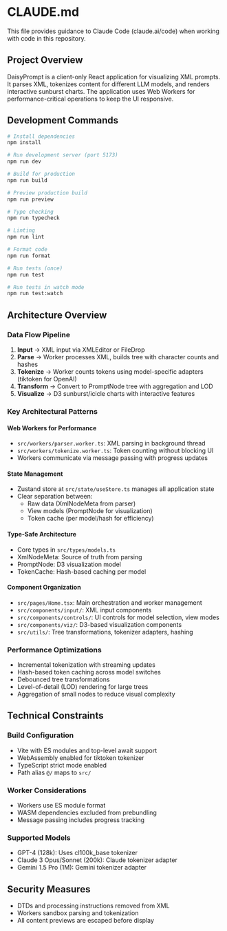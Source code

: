 # CLAUDE.md

This file provides guidance to Claude Code (claude.ai/code) when working with code in this repository.

## Project Overview

DaisyPrompt is a client-only React application for visualizing XML prompts. It parses XML, tokenizes content for different LLM models, and renders interactive sunburst charts. The application uses Web Workers for performance-critical operations to keep the UI responsive.

## Development Commands

```bash
# Install dependencies
npm install

# Run development server (port 5173)
npm run dev

# Build for production
npm run build

# Preview production build
npm run preview

# Type checking
npm run typecheck

# Linting
npm run lint

# Format code
npm run format

# Run tests (once)
npm run test

# Run tests in watch mode
npm run test:watch
```

## Architecture Overview

### Data Flow Pipeline
1. **Input** → XML input via XMLEditor or FileDrop
2. **Parse** → Worker processes XML, builds tree with character counts and hashes
3. **Tokenize** → Worker counts tokens using model-specific adapters (tiktoken for OpenAI)
4. **Transform** → Convert to PromptNode tree with aggregation and LOD
5. **Visualize** → D3 sunburst/icicle charts with interactive features

### Key Architectural Patterns

#### Web Workers for Performance
- `src/workers/parser.worker.ts`: XML parsing in background thread
- `src/workers/tokenize.worker.ts`: Token counting without blocking UI
- Workers communicate via message passing with progress updates

#### State Management
- Zustand store at `src/state/useStore.ts` manages all application state
- Clear separation between:
  - Raw data (XmlNodeMeta from parser)
  - View models (PromptNode for visualization)
  - Token cache (per model/hash for efficiency)

#### Type-Safe Architecture
- Core types in `src/types/models.ts`
- XmlNodeMeta: Source of truth from parsing
- PromptNode: D3 visualization model
- TokenCache: Hash-based caching per model

#### Component Organization
- `src/pages/Home.tsx`: Main orchestration and worker management
- `src/components/input/`: XML input components
- `src/components/controls/`: UI controls for model selection, view modes
- `src/components/viz/`: D3-based visualization components
- `src/utils/`: Tree transformations, tokenizer adapters, hashing

### Performance Optimizations
- Incremental tokenization with streaming updates
- Hash-based token caching across model switches
- Debounced tree transformations
- Level-of-detail (LOD) rendering for large trees
- Aggregation of small nodes to reduce visual complexity

## Technical Constraints

### Build Configuration
- Vite with ES modules and top-level await support
- WebAssembly enabled for tiktoken tokenizer
- TypeScript strict mode enabled
- Path alias `@/` maps to `src/`

### Worker Considerations
- Workers use ES module format
- WASM dependencies excluded from prebundling
- Message passing includes progress tracking

### Supported Models
- GPT-4 (128k): Uses cl100k_base tokenizer
- Claude 3 Opus/Sonnet (200k): Claude tokenizer adapter
- Gemini 1.5 Pro (1M): Gemini tokenizer adapter

## Security Measures
- DTDs and processing instructions removed from XML
- Workers sandbox parsing and tokenization
- All content previews are escaped before display